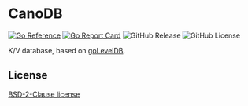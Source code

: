 # CanoDB

[![Go Reference](https://pkg.go.dev/badge/github.com/lindsuen/canodb/ferretdb.svg)](https://pkg.go.dev/github.com/lindsuen/canodb)
[![Go Report Card](https://goreportcard.com/badge/github.com/lindsuen/canodb)](https://goreportcard.com/report/github.com/lindsuen/canodb)
![GitHub Release](https://img.shields.io/github/v/release/lindsuen/canodb)
![GitHub License](https://img.shields.io/github/license/lindsuen/canodb)

K/V database, based on [goLevelDB](https://github.com/syndtr/goleveldb).

## License

[BSD-2-Clause license](https://github.com/lindsuen/canodb/blob/master/LICENSE)
